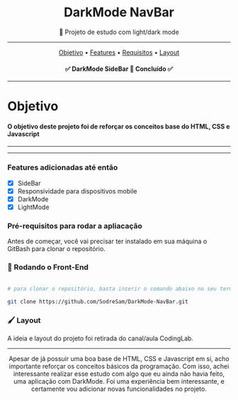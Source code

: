 <h1  align="center"> DarkMode NavBar </h1>


<p align="center">🚀 Projeto de estudo com light/dark mode</p>

<hr>

<p align="center">
 <a href="#objetivo">Objetivo</a> •
 <a href="#features">Features</a> • 
 <a href="#requisitos">Requisitos</a> • 
 <a href="#layout">Layout</a>
</p>


<h4 align="center"> 
	✅  DarkMode SideBar 🚀 Concluído  ✅
</h4>
<hr>
<div id="objetivo">
	<h1>Objetivo</h1>
  <h4>O objetivo deste projeto foi de reforçar os conceitos base do HTML, CSS e Javascript </h4>

</div>

<hr>

</div>
<hr>

<div id="features"> 

   ### Features adicionadas até então

- [x] SideBar
- [x] Responsividade para dispositivos mobile
- [x] DarkMode
- [x] LightMode
  
</div>


<div id="requisitos">
	
### Pré-requisitos para rodar a apliacação

Antes de começar, você vai precisar ter instalado em sua máquina o GitBash para clonar o repositório.

### 🎲 Rodando o Front-End

``` bash
  
# para clonar o repositório, basta inserir o comando abaixo no seu terminal
  
git clone https://github.com/SodreSam/DarkMode-NavBar.git

```
</div>

<div id="layout">
	
###  🖌 Layout
	
 A ideia e layout do projeto foi retirada do canal/aula CodingLab.
  
 </h4>
	
</div>

<hr>


<p align="center">Apesar de já possuir uma boa base de HTML, CSS e Javascript em si, acho importante reforçar os conceitos básicos da programação. Com isso, achei interessante realizar esse estudo com algo que eu ainda não havia feito, uma aplicação com DarkMode. Foi uma experiência bem interessante, e certamente vou adicionar novas funcionalidades no projeto. </p>
	

